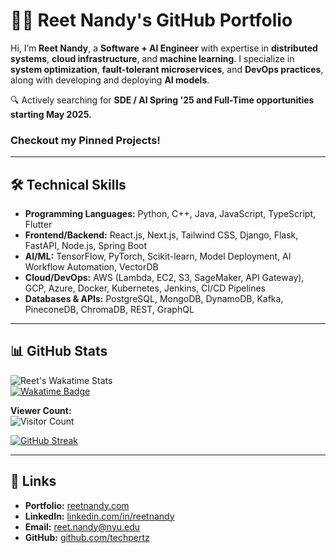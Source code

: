 # 👨‍💻 Reet Nandy's GitHub Portfolio

Hi, I’m **Reet Nandy**, a **Software + AI Engineer** with expertise in **distributed systems**, **cloud infrastructure**, and **machine learning**. I specialize in **system optimization**, **fault-tolerant microservices**, and **DevOps practices**, along with developing and deploying **AI models**.

🔍 Actively searching for **SDE / AI Spring '25 and Full-Time opportunities starting May 2025.**

### **Checkout my Pinned Projects!**

---

## 🛠️ Technical Skills
- **Programming Languages:** Python, C++, Java, JavaScript, TypeScript, Flutter  
- **Frontend/Backend:** React.js, Next.js, Tailwind CSS, Django, Flask, FastAPI, Node.js, Spring Boot  
- **AI/ML:** TensorFlow, PyTorch, Scikit-learn, Model Deployment, AI Workflow Automation, VectorDB  
- **Cloud/DevOps:** AWS (Lambda, EC2, S3, SageMaker, API Gateway), GCP, Azure, Docker, Kubernetes, Jenkins, CI/CD Pipelines  
- **Databases & APIs:** PostgreSQL, MongoDB, DynamoDB, Kafka, PineconeDB, ChromaDB, REST, GraphQL  

---

## 📊 GitHub Stats
![Reet's Wakatime Stats](https://github-readme-stats.vercel.app/api/wakatime?username=techpertz&layout=compact&theme=github-light)  
[![Wakatime Badge](https://wakatime.com/badge/user/3abbf128-ade1-48db-97ab-0c0846972d05.svg)](https://wakatime.com/@3abbf128-ade1-48db-97ab-0c0846972d05)

**Viewer Count:**  
![Visitor Count](https://profile-counter.glitch.me/{techpertz}/count.svg)  

[![GitHub Streak](http://github-readme-streak-stats.herokuapp.com?user=techpertz&theme=github-light&date_format=M%20j%5B%2C%20Y%5D)](https://git.io/streak-stats)

---

## 🔗 Links
- **Portfolio:** [reetnandy.com](https://www.reetnandy.com)  
- **LinkedIn:** [linkedin.com/in/reetnandy](https://www.linkedin.com/in/reetnandy)  
- **Email:** [reet.nandy@nyu.edu](mailto:reet.nandy@nyu.edu)  
- **GitHub:** [github.com/techpertz](https://github.com/techpertz)  
